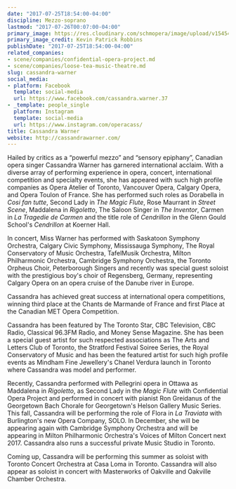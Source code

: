 ```yaml
---
date: "2017-07-25T18:54:00-04:00"
discipline: Mezzo-soprano
lastmod: "2017-07-26T00:07:00-04:00"
primary_image: https://res.cloudinary.com/schmopera/image/upload/v1545409169/media/webhook-uploads/1501023221282/2017-07-17---CassandraWarner0231photobyKevinPatrickRobbins.jpg.jpg
primary_image_credit: Kevin Patrick Robbins
publishDate: "2017-07-25T18:54:00-04:00"
related_companies:
- scene/companies/confidential-opera-project.md
- scene/companies/loose-tea-music-theatre.md
slug: cassandra-warner
social_media:
- platform: Facebook
  template: social-media
  url: https://www.facebook.com/cassandra.warner.37
- _template: people_single
  platform: Instagram
  template: social-media
  url: https://www.instagram.com/operacass/
title: Cassandra Warner
website: http://cassandrawarner.com/
---
```


Hailed by critics as a “powerful mezzo” and “sensory epiphany”, Canadian opera singer Cassandra Warner has garnered international acclaim. With a diverse array of performing experience in opera, concert, international competition and specialty events, she has appeared with such high profile companies as Opera Atelier of Toronto, Vancouver Opera, Calgary Opera, and Opera Toulon of France. She has performed such roles as Dorabella in *Cosi fan tutte*, Second Lady in *The Magic Flute*, Rose Maurrant in *Street Scene*, Maddalena in *Rigoletto*, The Saloon Singer in *The Inventor*, Carmen in *La Tragedie de Carmen* and the title role of *Cendrillon* in the Glenn Gould School's *Cendrillon* at Koerner Hall.

In concert, Miss Warner has performed with Saskatoon Symphony Orchestra, Calgary Civic Symphony, Mississauga Symphony, The Royal Conservatory of Music Orchestra, TafelMusik Orchestra, Milton Philharmonic Orchestra, Cambridge Symphony Orchestra, the Toronto Orpheus Choir, Peterborough Singers and recently was special guest soloist with the prestigious boy's choir of Regensberg, Germany, representing Calgary Opera on an opera cruise of the Danube river in Europe.

Cassandra has achieved great success at international opera competitions, winning third place at the Chants de Marmande of France and first Place at the Canadian MET Opera Competition.

Cassandra has been featured by The Toronto Star, CBC Television, CBC Radio, Classical 96.3FM Radio, and Money Sense Magazine. She has been a special guest artist for such respected associations as The Arts and Letters Club of Toronto, the Stratford Festival Soiree Series, the Royal Conservatory of Music and has been the featured artist for such high profile events as Mindham Fine Jewellery's Chanel Verdura launch in Toronto where Cassandra was model and performer.

Recently, Cassandra performed with Pellegrini opera in Ottawa as Maddalena in *Rigoletto*, as Second Lady in the *Magic Flute* with Confidential Opera Project and performed in concert with pianist Ron Greidanus of the Georgetown Bach Chorale for Georgetown's Helson Gallery Music Series. This fall, Cassandra will be performing the role of Flora in *La Traviata* with Burlington's new Opera Company, SOLO. In December, she will be appearing again with Cambridge Symphony Orchestra and will be appearing in Milton Philharmonic Orchestra's Voices of Milton Concert next 2017. Cassandra also runs a successful private Music Studio in Toronto.

Coming up, Cassandra will be performing this summer as soloist with Toronto Concert Orchestra at Casa Loma in Toronto.  Cassandra will also appear as soloist in concert with Masterworks of Oakville and Oakville Chamber Orchestra.
